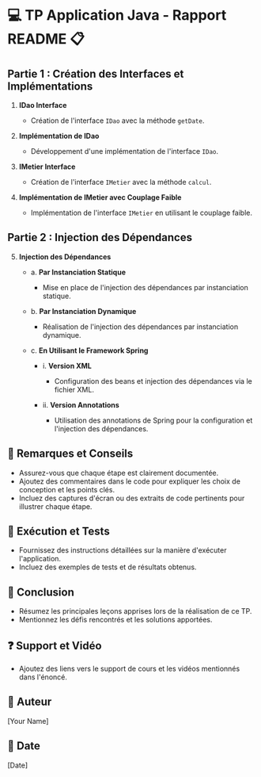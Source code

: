 # :computer: TP Application Java - Rapport README :clipboard:

## Partie 1 : Création des Interfaces et Implémentations

1. **IDao Interface**
    - Création de l'interface `IDao` avec la méthode `getDate`.

2. **Implémentation de IDao**
    - Développement d'une implémentation de l'interface `IDao`.

3. **IMetier Interface**
    - Création de l'interface `IMetier` avec la méthode `calcul`.

4. **Implémentation de IMetier avec Couplage Faible**
    - Implémentation de l'interface `IMetier` en utilisant le couplage faible.

## Partie 2 : Injection des Dépendances

5. **Injection des Dépendances**
    - a. **Par Instanciation Statique**
        - Mise en place de l'injection des dépendances par instanciation statique.

    - b. **Par Instanciation Dynamique**
        - Réalisation de l'injection des dépendances par instanciation dynamique.

    - c. **En Utilisant le Framework Spring**
        - i. **Version XML**
            - Configuration des beans et injection des dépendances via le fichier XML.

        - ii. **Version Annotations**
            - Utilisation des annotations de Spring pour la configuration et l'injection des dépendances.

## :pencil: Remarques et Conseils
- Assurez-vous que chaque étape est clairement documentée.
- Ajoutez des commentaires dans le code pour expliquer les choix de conception et les points clés.
- Incluez des captures d'écran ou des extraits de code pertinents pour illustrer chaque étape.

## :rocket: Exécution et Tests
- Fournissez des instructions détaillées sur la manière d'exécuter l'application.
- Incluez des exemples de tests et de résultats obtenus.

## :bookmark_tabs: Conclusion
- Résumez les principales leçons apprises lors de la réalisation de ce TP.
- Mentionnez les défis rencontrés et les solutions apportées.

## :question: Support et Vidéo
- Ajoutez des liens vers le support de cours et les vidéos mentionnés dans l'énoncé.

## :bust_in_silhouette: Auteur
[Your Name]

## :date: Date
[Date]
